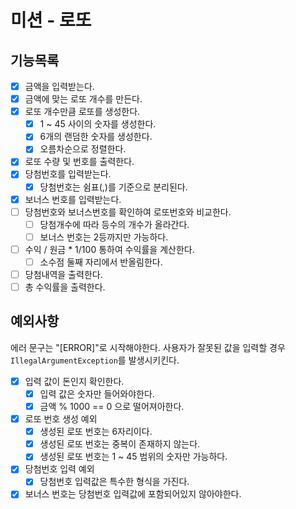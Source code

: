 # 미션 - 로또

## 기능목록

- [X] 금액을 입력받는다.
- [X] 금액에 맞는 로또 개수를 만든다.
- [X] 로또 개수만큼 로또를 생성한다.
  - [X] 1 ~ 45 사이의 숫자를 생성한다.
  - [X] 6개의 랜덤한 숫자를 생성한다.
  - [X] 오름차순으로 정렬한다.
- [X] 로또 수량 및 번호를 출력한다.
- [X] 당첨번호를 입력받는다.
  - [X] 당첨번호는 쉼표(,)를 기준으로 분리된다.
- [X] 보너스 번호를 입력받는다.
- [ ] 당첨번호와 보너스번호를 확인하여 로또번호와 비교한다.
  - [ ] 당첨개수에 따라 등수의 개수가 올라간다.
  - [ ] 보너스 번호는 2등까지만 가능하다.
- [ ] 수익 / 원금 * 1/100 통하여 수익률을 계산한다.
  - [ ] 소수점 둘째 자리에서 반올림한다.
- [ ] 당첨내역을 출력한다.
- [ ] 총 수익률을 출력한다. 

## 예외사항
에러 문구는 "[ERROR]"로 시작해야한다.
사용자가 잘못된 값을 입력할 경우 `IllegalArgumentException`를 발생시키킨다.
- [X] 입력 값이 돈인지 확인한다. 
  - [X] 입력 값은 숫자만 들어와야한다.
  - [X] 금액 % 1000 == 0 으로 떨어져아한다.
- [X] 로또 번호 생성 예외
  - [X] 생성된 로또 번호는 6자리이다.
  - [X] 생성된 로또 번호는 중복이 존재하지 않는다.
  - [X] 생성된 로또 번호는 1 ~ 45 범위의 숫자만 가능하다.
- [X] 당첨번호 입력 예외
  - [X] 당첨번호 입력값은 특수한 형식을 가진다.
- [X] 보너스 번호는 당첨번호 입력값에 포함되어있지 않아야한다.